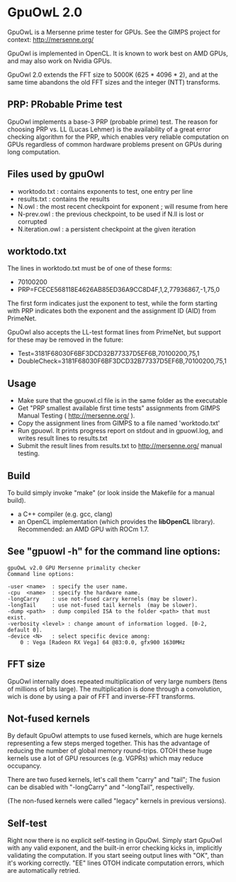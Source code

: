 # GpuOwL 2.0
GpuOwL is a Mersenne prime tester for GPUs. See the GIMPS project for context: http://mersenne.org/

GpuOwl is implemented in OpenCL. It is known to work best on AMD GPUs, and may also work on Nvidia GPUs.

GpuOwl 2.0 extends the FFT size to 5000K (625 * 4096 * 2), and at the same time abandons the old FFT sizes
and the integer (NTT) transforms.


## PRP: PRobable Prime test
GpuOwl implements a base-3 PRP (probable prime) test. The reason for choosing PRP vs. LL (Lucas Lehmer) is the
availability of a great error checking algorithm for the PRP, which enables very reliable computation on GPUs
regardless of common hardware problems present on GPUs during long computation.


## Files used by gpuOwl
* worktodo.txt : contains exponents to test, one entry per line
* results.txt : contains the results
* N.owl : the most recent checkpoint for exponent <N>; will resume from here
* N-prev.owl : the previous checkpoint, to be used if N.ll is lost or corrupted
* N.iteration.owl : a persistent checkpoint at the given iteration


## worktodo.txt
The lines in worktodo.txt must be of one of these forms:
* 70100200
* PRP=FCECE568118E4626AB85ED36A9CC8D4F,1,2,77936867,-1,75,0

The first form indicates just the exponent to test, while the form starting with PRP indicates both the
exponent and the assignment ID (AID) from PrimeNet.

GpuOwl also accepts the LL-test format lines from PrimeNet, but support for these may be removed in the future:
* Test=3181F68030F6BF3DCD32B77337D5EF6B,70100200,75,1
* DoubleCheck=3181F68030F6BF3DCD32B77337D5EF6B,70100200,75,1


## Usage
* Make sure that the gpuowl.cl file is in the same folder as the executable
* Get "PRP smallest available first time tests" assignments from GIMPS Manual Testing ( http://mersenne.org/ ).
* Copy the assignment lines from GIMPS to a file named 'worktodo.txt'
* Run gpuowl. It prints progress report on stdout and in gpuowl.log, and writes result lines to results.txt
* Submit the result lines from results.txt to http://mersenne.org/ manual testing.


## Build
To build simply invoke "make" (or look inside the Makefile for a manual build).

* a C++ compiler (e.g. gcc, clang)
* an OpenCL implementation (which provides the **libOpenCL** library). Recommended: an AMD GPU with ROCm 1.7.


## See \"gpuowl -h\" for the command line options:

```
gpuOwL v2.0 GPU Mersenne primality checker
Command line options:

-user <name>  : specify the user name.
-cpu  <name>  : specify the hardware name.
-longCarry    : use not-fused carry kernels (may be slower).
-longTail     : use not-fused tail kernels  (may be slower).
-dump <path>  : dump compiled ISA to the folder <path> that must exist.
-verbosity <level> : change amount of information logged. [0-2, default 0].
-device <N>   : select specific device among:
    0 : Vega [Radeon RX Vega] 64 @83:0.0, gfx900 1630MHz
```


## FFT size
GpuOwl internally does repeated multiplication of very large numbers (tens of millions of bits large). The multiplication
is done through a convolution, wich is done by using a pair of FFT and inverse-FFT transforms.


## Not-fused kernels
By default GpuOwl attempts to use fused kernels, which are huge kernels representing a few steps merged together. This has the
advantage of reducing the number of global memory round-trips. OTOH these huge kernels use a lot of GPU resources (e.g. VGPRs)
which may reduce occupancy.

There are two fused kernels, let's call them "carry" and "tail"; The fusion can be disabled with "-longCarry" and "-longTail",
respectivelly.

(The non-fused kernels were called "legacy" kernels in previous versions).


## Self-test
Right now there is no explicit self-testing in GpuOwl. Simply start GpuOwl with any valid exponent, and the built-in error
checking kicks in, implicitly validating the computation. If you start seeing output lines with "OK", than it's working correctly.
"EE" lines OTOH indicate computation errors, which are automatically retried.
